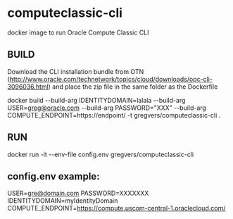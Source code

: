 # computeclassic-cli
docker image to run Oracle Compute Classic CLI

## BUILD
Download the CLI installation bundle from OTN (http://www.oracle.com/technetwork/topics/cloud/downloads/opc-cli-3096036.html) and place the zip file in the same folder as the Dockerfile

docker build --build-arg IDENTITYDOMAIN=lalala --build-arg USER=greg@oracle.com --build-arg PASSWORD="XXX" --build-arg COMPUTE_ENDPOINT=https://endpoint/ -t gregvers/computeclassic-cli .

## RUN
docker run -it --env-file config.env gregvers/computeclassic-cli

## config.env example:
USER=gre@domain.com
PASSWORD=XXXXXXX
IDENTITYDOMAIN=myIdentityDomain
COMPUTE_ENDPOINT=https://compute.uscom-central-1.oraclecloud.com/
